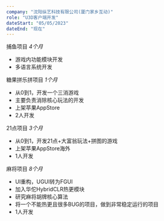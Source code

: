 ```yaml
---
company: "沈阳纵艺科技有限公司(厦门家乡互动)"
role: "U3D客户端开发"
dateStart: "05/05/2023"
dateEnd: "现在"
---
```


捕鱼项目  *4个月*  

* 游戏内功能模块开发  
* 多语言系统开发  

糖果拼乐拼项目  *1个月*  

* 从0到1，开发一个三消游戏
* 主要负责消除核心玩法的开发
* 上架苹果AppStore
* 2人开发

21点项目  *3个月*  

* 从0到1，开发21点+大富翁玩法+拼图的游戏
* 上架苹果AppStore海外
* 1人开发

麻将项目  *8个月*  

* UI重构，UGUI转为FGUI  
* 加入华佗HybridCLR热更模块  
* 研究麻将胡牌核心算法  
* 将一个不能热更且很多BUG的项目，做到非常稳定运行的项目  
* 1人开发
